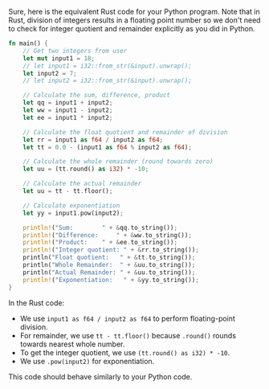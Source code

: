 Sure, here is the equivalent Rust code for your Python program. Note that in Rust, division of integers results in a floating point number so we don't need to check for integer quotient and remainder explicitly as you did in Python.

```rust
fn main() {
    // Get two integers from user
    let mut input1 = 18;
    // let input1 = i32::from_str(&input).unwrap();
    let input2 = 7;
    // let input2 = i32::from_str(&input).unwrap();

    // Calculate the sum, difference, product
    let qq = input1 + input2;
    let ww = input1 - input2;
    let ee = input1 * input2;

    // Calculate the float quotient and remainder of division
    let rr = input1 as f64 / input2 as f64;
    let tt = 0.0 - (input1 as f64 % input2 as f64);

    // Calculate the whole remainder (round towards zero)
    let uu = (tt.round() as i32) * -10;

    // Calculate the actual remainder
    let uu = tt - tt.floor();

    // Calculate exponentiation
    let yy = input1.pow(input2);

    println!("Sum: 		  " + &qq.to_string());
    println!("Difference: 	  " + &ww.to_string());
    println!("Product: 	  " + &ee.to_string());
    println!("Integer quotient: " + &rr.to_string());
    println("Float quotient:   " + &tt.to_string());
    println("Whole Remainder:  " + &uu.to_string());
    println("Actual Remainder: " + &uu.to_string());
    println!("Exponentiation:   " + &yy.to_string());
}
```

In the Rust code:
- We use `input1 as f64 / input2 as f64` to perform floating-point division.
- For remainder, we use `tt - tt.floor()` because `.round()` rounds towards nearest whole number.
- To get the integer quotient, we use `(tt.round() as i32) * -10`.
- We use `.pow(input2)` for exponentiation.

This code should behave similarly to your Python code.
